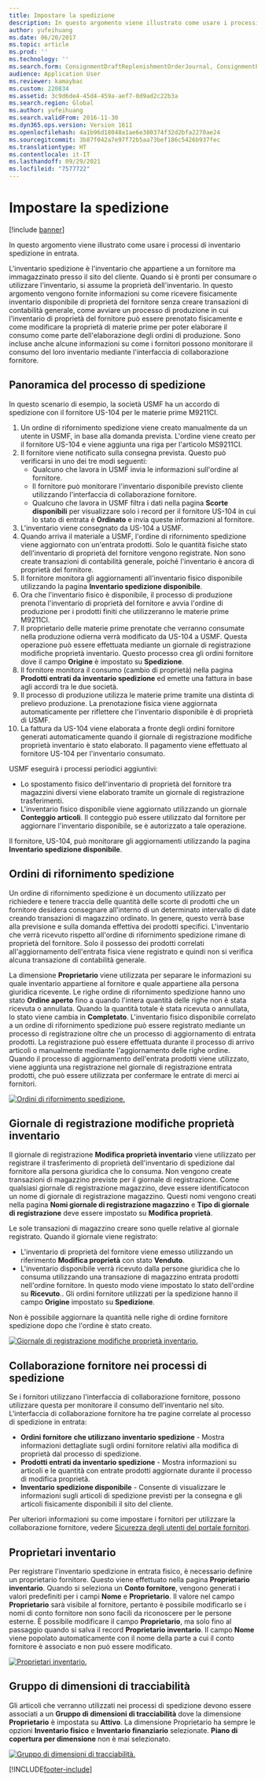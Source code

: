 ```yaml
---
title: Impostare la spedizione
description: In questo argomento viene illustrato come usare i processi di inventario spedizione in entrata.
author: yufeihuang
ms.date: 06/20/2017
ms.topic: article
ms.prod: ''
ms.technology: ''
ms.search.form: ConsignmentDraftReplenishmentOrderJournal, ConsignmentProductReceiptLines, ConsignmentReplenishmentOrder, ConsignmentVendorPortalOnHand, InventJournalOwnershipChange, InventOnHandItemListPage, PurchTable, PurchTablePart, PurchVendorPortalConfirmedOrders, DirPartyTable, EcoResTrackingDimensionGroup, InventJournalName, InventOwner, InventTableInventoryDimensionGroups, VendTable
audience: Application User
ms.reviewer: kamaybac
ms.custom: 220834
ms.assetid: 3c9d6de4-45d4-459a-aef7-0d9ad2c22b3a
ms.search.region: Global
ms.author: yufeihuang
ms.search.validFrom: 2016-11-30
ms.dyn365.ops.version: Version 1611
ms.openlocfilehash: 4a1b96d18048a1ae6e380374f32d2bfa2270ae24
ms.sourcegitcommit: 3b87f042a7e97f72b5aa73bef186c5426b937fec
ms.translationtype: HT
ms.contentlocale: it-IT
ms.lasthandoff: 09/29/2021
ms.locfileid: "7577722"
---
```

# <a name="set-up-consignment"></a>Impostare la spedizione

[!include [banner](../includes/banner.md)]

In questo argomento viene illustrato come usare i processi di inventario spedizione in entrata.

L'inventario spedizione è l'inventario che appartiene a un fornitore ma immagazzinato presso il sito del cliente. Quando si è pronti per consumare o utilizzare l'inventario, si assume la proprietà dell'inventario. In questo argomento vengono fornite informazioni su come ricevere fisicamente inventario disponibile di proprietà del fornitore senza creare transazioni di contabilità generale, come avviare un processo di produzione in cui l'inventario di proprietà del fornitore può essere prenotato fisicamente e come modificare la proprietà di materie prime per poter elaborare il consumo come parte dell'elaborazione degli ordini di produzione. Sono incluse anche alcune informazioni su come i fornitori possono monitorare il consumo del loro inventario mediante l'interfaccia di collaborazione fornitore.

## <a name="overview-of-the-consignment-process"></a>Panoramica del processo di spedizione

In questo scenario di esempio, la società USMF ha un accordo di spedizione con il fornitore US-104 per le materie prime M9211CI.

1. Un ordine di rifornimento spedizione viene creato manualmente da un utente in USMF, in base alla domanda prevista. L'ordine viene creato per il fornitore US-104 e viene aggiunta una riga per l'articolo MS9211CI.
1. Il fornitore viene notificato sulla consegna prevista. Questo può verificarsi in uno dei tre modi seguenti:
    - Qualcuno che lavora in USMF invia le informazioni sull'ordine al fornitore.
    - Il fornitore può monitorare l'inventario disponibile previsto cliente utilizzando l'interfaccia di collaborazione fornitore.
    - Qualcuno che lavora in USMF filtra i dati nella pagina **Scorte disponibili** per visualizzare solo i record per il fornitore US-104 in cui lo stato di entrata è **Ordinato** e invia queste informazioni al fornitore.
1. L'inventario viene consegnato da US-104 a USMF.
1. Quando arriva il materiale a USMF, l'ordine di rifornimento spedizione viene aggiornato con un'entrata prodotti. Solo le quantità fisiche stato dell'inventario di proprietà del fornitore vengono registrate. Non sono create transazioni di contabilità generale, poiché l'inventario è ancora di proprietà del fornitore.
1. Il fornitore monitora gli aggiornamenti all'inventario fisico disponibile utilizzando la pagina **Inventario spedizione disponibile**.
1. Ora che l'inventario fisico è disponibile, il processo di produzione prenota l'inventario di proprietà del fornitore e avvia l'ordine di produzione per i prodotti finiti che utilizzeranno le materie prime M9211CI.
1. Il proprietario delle materie prime prenotate che verranno consumate nella produzione odierna verrà modificato da US-104 a USMF. Questa operazione può essere effettuata mediante un giornale di registrazione modifiche proprietà inventario. Questo processo crea gli ordini fornitore dove il campo **Origine** è impostato su **Spedizione**.
1. Il fornitore monitora il consumo (cambio di proprietà) nella pagina **Prodotti entrati da inventario spedizione** ed emette una fattura in base agli accordi tra le due società.
1. Il processo di produzione utilizza le materie prime tramite una distinta di prelievo produzione. La prenotazione fisica viene aggiornata automaticamente per riflettere che l'inventario disponibile è di proprietà di USMF.
1. La fattura da US-104 viene elaborata a fronte degli ordini fornitore generati automaticamente quando il giornale di registrazione modifiche proprietà inventario è stato elaborato. Il pagamento viene effettuato al fornitore US-104 per l'inventario consumato.

USMF eseguirà i processi periodici aggiuntivi:

- Lo spostamento fisico dell'inventario di proprietà del fornitore tra magazzini diversi viene elaborato tramite un giornale di registrazione trasferimenti.
- L'inventario fisico disponibile viene aggiornato utilizzando un giornale **Conteggio articoli**. Il conteggio può essere utilizzato dal fornitore per aggiornare l'inventario disponibile, se è autorizzato a tale operazione.

Il fornitore, US-104, può monitorare gli aggiornamenti utilizzando la pagina **Inventario spedizione disponibile**.

## <a name="consignment-replenishment-orders"></a>Ordini di rifornimento spedizione

Un ordine di rifornimento spedizione è un documento utilizzato per richiedere e tenere traccia delle quantità delle scorte di prodotti che un fornitore desidera consegnare all'interno di un determinato intervallo di date creando transazioni di magazzino ordinato. In genere, questo verrà base alla previsione e sulla domanda effettiva dei prodotti specifici. L'inventario che verrà ricevuto rispetto all'ordine di rifornimento spedizione rimane di proprietà del fornitore. Solo il possesso dei prodotti correlati all'aggiornamento dell'entrata fisica viene registrato e quindi non si verifica alcuna transazione di contabilità generale.

La dimensione **Proprietario** viene utilizzata per separare le informazioni su quale inventario appartiene al fornitore e quale appartiene alla persona giuridica ricevente. Le righe ordine di rifornimento spedizione hanno uno stato **Ordine aperto** fino a quando l'intera quantità delle righe non è stata ricevuta o annullata. Quando la quantità totale è stata ricevuta o annullata, lo stato viene cambia in **Completato**. L'inventario fisico disponibile correlato a un ordine di rifornimento spedizione può essere registrato mediante un processo di registrazione oltre che un processo di aggiornamento di entrata prodotti. La registrazione può essere effettuata durante il processo di arrivo articoli o manualmente mediante l'aggiornamento delle righe ordine. Quando il processo di aggiornamento dell'entrata prodotti viene utilizzato, viene aggiunta una registrazione nel giornale di registrazione entrata prodotti, che può essere utilizzata per confermare le entrate di merci ai fornitori.

[![Ordini di rifornimento spedizione.](./media/consignment-replenishment-order.png)](./media/consignment-replenishment-order.png)

## <a name="inventory-ownership-change-journal"></a>Giornale di registrazione modifiche proprietà inventario

Il giornale di registrazione **Modifica proprietà inventario** viene utilizzato per registrare il trasferimento di proprietà dell'inventario di spedizione dal fornitore alla persona giuridica che lo consuma. Non vengono create transazioni di magazzino previste per il giornale di registrazione. Come qualsiasi giornale di registrazione magazzino, deve essere identificatocon un nome di giornale di registrazione magazzino. Questi nomi vengono creati nella pagina **Nomi giornale di registrazione magazzino** e **Tipo di giornale di registrazione** deve essere impostato su **Modifica proprietà**.

Le sole transazioni di magazzino creare sono quelle relative al giornale registrato. Quando il giornale viene registrato:

- L'inventario di proprietà del fornitore viene emesso utilizzando un riferimento **Modifica proprietà** con stato **Venduto**.
- L'inventario disponibile verrà ricevuto dalla persone giuridica che lo consuma utilizzando una transazione di magazzino entrata prodotti nell'ordine fornitore. In questo modo viene impostato lo stato dell'ordine su **Ricevuto**.. Gli ordini fornitore utilizzati per la spedizione hanno il campo **Origine** impostato su **Spedizione**.

Non è possibile aggiornare la quantità nelle righe di ordine fornitore spedizione dopo che l'ordine è stato creato.

[![Giornale di registrazione modifiche proprietà inventario.](./media/inventory-ownership-change-journal.png)](./media/inventory-ownership-change-journal.png)

## <a name="vendor-collaboration-in-consignment-processes"></a>Collaborazione fornitore nei processi di spedizione

Se i fornitori utilizzano l'interfaccia di collaborazione fornitore, possono utilizzare questa per monitorare il consumo dell'inventario nel sito. L'interfaccia di collaborazione fornitore ha tre pagine correlate al processo di spedizione in entrata:

- **Ordini fornitore** **che utilizzano inventario spedizione** - Mostra informazioni dettagliate sugli ordini fornitore relativi alla modifica di proprietà dal processo di spedizione.
- **Prodotti entrati da inventario spedizione** - Mostra informazioni su articoli e le quantità con entrate prodotti aggiornate durante il processo di modifica proprietà.
- **Inventario spedizione disponibile** - Consente di visualizzare le informazioni sugli articoli di spedizione previsti per la consegna e gli articoli fisicamente disponibili il sito del cliente.

Per ulteriori informazioni su come impostare i fornitori per utilizzare la collaborazione fornitore, vedere [Sicurezza degli utenti del portale fornitori](../procurement/configure-security-vendor-portal-users.md).

## <a name="inventory-owners"></a>Proprietari inventario

Per registrare l'inventario spedizione in entrata fisico, è necessario definire un proprietario fornitore. Questo viene effettuato nella pagina **Proprietario inventario**. Quando si seleziona un **Conto fornitore**, vengono generati i valori predefiniti per i campi **Nome** e **Proprietario**. Il valore nel campo **Proprietario** sarà visibile al fornitore, pertanto è possibile modificarlo se i nomi di conto fornitore non sono facili da riconoscere per le persone esterne. È possibile modificare il campo **Proprietario**, ma solo fino al passaggio quando si salva il record **Proprietario inventario**. Il campo **Nome** viene popolato automaticamente con il nome della parte a cui il conto fornitore è associato e non può essere modificato.

[![Proprietari inventario.](./media/inventory-owners.png)](./media/inventory-owners.png)

## <a name="tracking-dimension-group"></a>Gruppo di dimensioni di tracciabilità

Gli articoli che verranno utilizzati nei processi di spedizione devono essere associati a un **Gruppo di dimensioni di tracciabilità** dove la dimensione **Proprietario** è impostata su **Attivo**. La dimensione Proprietario ha sempre le opzioni **Inventario fisico** e **Inventario finanziario** selezionate. **Piano di copertura per dimensione** non è mai selezionato.

[![Gruppo di dimensioni di tracciabilità.](./media/tracking-dimension-group.png)](./media/tracking-dimension-group.png)


[!INCLUDE[footer-include](../../includes/footer-banner.md)]
